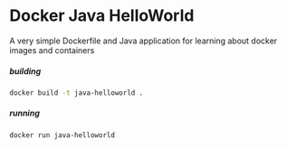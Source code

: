 # Docker Java HelloWorld
A very simple Dockerfile and Java application for learning about docker images and containers
##### building
```bash
docker build -t java-helloworld .
```
##### running
```bash
docker run java-helloworld
```

